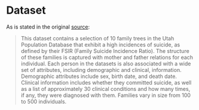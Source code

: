 # Dataset
As is stated in the original [source](http://biovis.net/2020/biovisChallenges_vis/#dataset):
>This dataset contains a selection of 10 family trees in the Utah Population Database that exhibit a high incidences of suicide, as defined by their FSIR (Family Suicide Incidence Ratio). The structure of these families is captured with mother and father relations for each individual. Each person in the datasets is also associated with a wide set of attributes, including demographic and clinical, information. Demographic attributes include sex, birth date, and death date. Clinical information includes whether they committed suicide, as well as a list of approximately 30 clinical conditions and how many times, if any, they were diagnosed with them. Families vary in size from 100 to 500 individuals.
